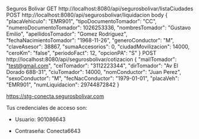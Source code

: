 Seguros Bolivar
GET http://localhost:8080/api/segurosbolivar/listaCiudades
POST http://localhost:8080/api/segurosbolivar/liquidacion
body {
"placaVehiculo": "EMR901",
"tipoDocumentoTomador": "CC",
"numeroDocumentoTomador": 1026253336,
"nombresTomador": "Gustavo Emilio",
"apellidosTomador": "Gomez Rodriguez",
"fechaNacimientoTomador": "1968-11-26",
"generoConductor": "M",
"claveAsesor": 38867,
"sumaAccesorios": 0,
"ciudadMovilizacion": 14000,
"ceroKm": "false",
"periodoFact": 12,
"opcionPA": "S"
}
POST http://localhost:8080/api/segurosbolivar/cotizacion
{
"mailTomador": "test@gmail.com",
"celTomador": "3112223344",
"dirTomador": "Av El Dorado 68B-31",
"ciuTomador": 14000,
"nomConductor": "Juan Perez",
"sexoConductor": "M",
"fecNacConductor": "1979-01-01",
"placaVeh": "EMR901",
"numLiquidacion": 29744872842
}

https://stg-conecta.segurosbolivar.com

Tus credenciales de acceso son:

- Usuario: 901086643

- Contraseña: Conecta6643
